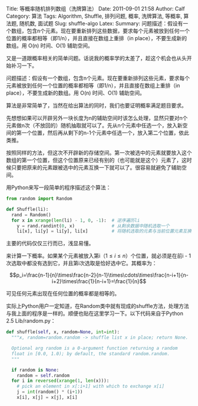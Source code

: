 Title: 等概率随机排列数组（洗牌算法）
Date: 2011-09-01 21:58
Author: Calf
Category: 算法
Tags: Algorithm, Shuffle, 排列问题, 概率, 洗牌算法, 等概率, 算法题, 随机数, 面试题
Slug: shuffle-algo
Latex:
Summary: 问题描述：假设有一个数组，包含n个元素。现在要重新排列这些数据，要求每个元素被放到任何一个位置的概率都相等（即1/n），并且直接在数组上重排（in place），不要生成新的数组。用 O(n) 时间、O(1) 辅助空间。

又是一道跟概率相关的简单问题。话说我的概率学的太差了，趁这个机会也从头开始补习一下。

问题描述：假设有一个数组，包含n个元素。现在要重新排列这些元素，要求每个元素被放到任何一个位置的概率都相等（即1/n），并且直接在数组上重排（in place），不要生成新的数组。用 O(n) 时间、O(1) 辅助空间。

<!--more-->

算法是非常简单了，当然在给出算法的同时，我们也要证明概率满足题目要求。

先想想如果可以开辟另外一块长度为n的辅助空间时该怎么处理，显然只要对n个元素做n次（不放回的）随机抽取就可以了。先从n个元素中任选一个，放入新空间的第一个位置，然后再从剩下的n-1个元素中任选一个，放入第二个位置，依此类推。

按照同样的方法，但这次不开辟新的存储空间。第一次被选中的元素就要放入这个数组的第一个位置，但这个位置原来已经有别的（也可能就是这个）元素了，这时候只要把原来的元素跟被选中的元素互换一下就可以了。很容易就避免了辅助空间。

用Python来写一段简单的程序描述这个算法：

```python
from random import Random

def Shuffle(li):
  rand = Random()
  for x in xrange(len(li) - 1, 0, -1):  # 逆序遍历li
    y = rand.randint(0, x)              # 从剩余数据中随机选取一个
    li[x], li[y] = li[y], li[x]         # 将随机选取的元素与当前位置元素互换
```

主要的代码仅仅三行而已，浅显易懂。

来计算一下概率。如果某个元素被放入第i（$1\leq i\leq n$）个位置，就必须是在前i - 1次选取中都没有选到它，并且第i次选取是恰好选中它。其概率为：

$$p_i=\frac{n-1}{n}\times\frac{n-2}{n-1}\times\cdots\times\frac{n-i+1}{n-i+2}\times\frac{1}{n-i+1}=\frac{1}{n}$$

可见任何元素出现在任何位置的概率都是相等的。

实际上Python用户一定知道，在Random类中就有现成的shuffle方法，处理方法与我上面的程序是一样的。顺便也贴在这里学习一下。以下代码来自于Python 2.5 Lib/random.py：

<!--first_line="250"-->
```python
def shuffle(self, x, random=None, int=int):
  """x, random=random.random -> shuffle list x in place; return None.

  Optional arg random is a 0-argument function returning a random
  float in [0.0, 1.0); by default, the standard random.random.
  """

  if random is None:
    random = self.random
  for i in reversed(xrange(1, len(x))):
    # pick an element in x[:i+1] with which to exchange x[i]
    j = int(random() * (i+1))
    x[i], x[j] = x[j], x[i]
```

